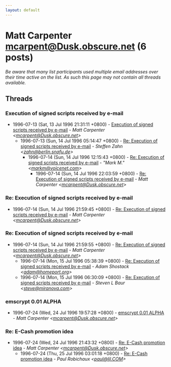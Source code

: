 ```yaml
---
layout: default
---
```


# Matt Carpenter <mcarpent@Dusk.obscure.net> (6 posts)

_Be aware that many list participants used multiple email addresses over their time active on the list. As such this page may not contain all threads available._

## Threads

### Execution of signed scripts received by e-mail
+ 1996-07-13 (Sat, 13 Jul 1996 21:31:11 +0800) - [Execution of signed scripts received by e-mail](/archive/1996/07/dd08c504e929acd4bc682d943c6648a8fc490537f7ae3f8960f915bb9bb997f1) - _Matt Carpenter \<mcarpent@Dusk.obscure.net\>_
  + 1996-07-13 (Sun, 14 Jul 1996 05:14:47 +0800) - [Re: Execution of signed scripts received by e-mail](/archive/1996/07/c514e3802d8955d134bdb8b9265bdc02f2f18aeaac323f07b9db95f8089b10ad) - _Steffen Zahn \<zahn@berlin.snafu.de\>_
    + 1996-07-14 (Sun, 14 Jul 1996 12:15:43 +0800) - [Re: Execution of signed scripts received by e-mail](/archive/1996/07/ed3d8584d0c1ba9d3ca29c3fea68a9d1e4e031c5042b87e9c5be3720efce74b2) - _"Mark M." \<markm@voicenet.com\>_
      + 1996-07-14 (Sun, 14 Jul 1996 22:03:59 +0800) - [Re: Execution of signed scripts received by e-mail](/archive/1996/07/1fff6cb39da4f9955d9ef160bad0538cab39615afc61988aa596d7369b66fcea) - _Matt Carpenter \<mcarpent@Dusk.obscure.net\>_

### Re: Execution of signed scripts received by e-mail
+ 1996-07-14 (Sun, 14 Jul 1996 21:59:45 +0800) - [Re: Execution of signed scripts received by e-mail](/archive/1996/07/5751c2d76ef9e4c01656bbd14f532021213956ffe3b50e6d19ff48b01275ba9e) - _Matt Carpenter \<mcarpent@Dusk.obscure.net\>_

### Re:  Execution of signed scripts received by e-mail
+ 1996-07-14 (Sun, 14 Jul 1996 21:59:55 +0800) - [Re:  Execution of signed scripts received by e-mail](/archive/1996/07/d724fba9d0d50f6203883be23aab481112831adfd725c985371a3dabe51581f6) - _Matt Carpenter \<mcarpent@Dusk.obscure.net\>_
  + 1996-07-14 (Mon, 15 Jul 1996 05:38:39 +0800) - [Re: Execution of signed scripts received by e-mail](/archive/1996/07/4ef1f5c8f8abf45b3bdfe1b8ade1023f4d963c3813683e38d1826379944faa3c) - _Adam Shostack \<adam@homeport.org\>_
  + 1996-07-14 (Mon, 15 Jul 1996 06:30:09 +0800) - [Re: Execution of signed scripts received by e-mail](/archive/1996/07/4f6a4f8750e32a19a43b608e7981de0064e0aa0e129758e8413e0e60803ad3d7) - _Steven L Baur \<steve@miranova.com\>_

### emscrypt 0.01 ALPHA
+ 1996-07-24 (Wed, 24 Jul 1996 19:57:28 +0800) - [emscrypt 0.01 ALPHA](/archive/1996/07/c9a19ee78c4d3bfc22d32b0a8b4fb0ce08bed3a10f0773347a88f2badbf17c1d) - _Matt Carpenter \<mcarpent@Dusk.obscure.net\>_

### Re: E-Cash promotion idea
+ 1996-07-24 (Wed, 24 Jul 1996 21:43:32 +0800) - [Re: E-Cash promotion idea](/archive/1996/07/b2572aac2b964420d70c2051bd394726f60f8b04821605e4accd2b5d391f49d2) - _Matt Carpenter \<mcarpent@Dusk.obscure.net\>_
  + 1996-07-24 (Thu, 25 Jul 1996 03:01:18 +0800) - [Re: E-Cash promotion idea](/archive/1996/07/b0504bba1c6dceb119ec7ce8833ade63677b63a6ad1fbe8501d19efd3a5227a8) - _Paul Robichaux \<paul@ljl.COM\>_

